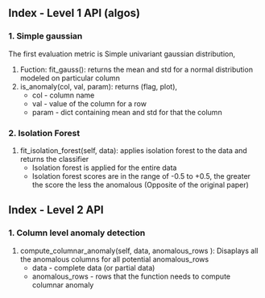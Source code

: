 ## Index - Level 1 API (algos)

### 1. Simple gaussian
The first evaluation metric is Simple univariant gaussian distribution, <br/>
1.  Fuction: fit_gauss(): returns the mean and std for a normal distribution modeled on particular column
2. is_anomaly(col, val, param): returns (flag, plot),
    * col - column name
    * val - value of the column for a row
    * param - dict containing mean and std for that the column 


### 2. Isolation Forest
1. fit_isolation_forest(self, data): applies isolation forest to the data and returns the classifier
    * Isolation forest is applied for the entire data
    * Isolation forest scores are in the range of -0.5 to +0.5, the greater the score the less the anomalous (Opposite of the original paper) 


## Index - Level 2 API

### 1. Column level anomaly detection
1. compute_columnar_anomaly(self, data, anomalous_rows ): Disaplays all the anomalous columns for all potential anomalous_rows
    * data - complete data (or partial data)
    * anomalous_rows - rows that the function needs to compute columnar anomaly

